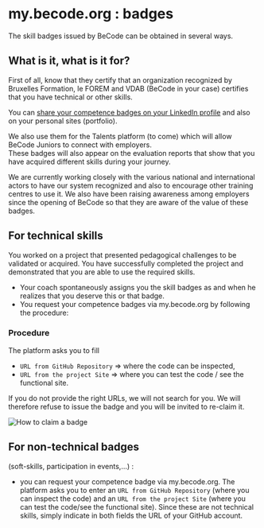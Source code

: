 # my.becode.org : badges

The skill badges issued by BeCode can be obtained in several ways.

## What is it, what is it for?

First of all, know that they certify that an organization recognized by Bruxelles Formation, le FOREM and VDAB (BeCode in your case) certifies that you have technical or other skills.    

You can [share your competence badges on your LinkedIn profile](certified-skills-eng.md) and also on your personal sites (portfolio).    

We also use them for the Talents platform (to come) which will allow BeCode Juniors to connect with employers.    
These badges will also appear on the evaluation reports that show that you have acquired different skills during your journey.    

We are currently working closely with the various national and international actors to have our system recognized and also to encourage other training centres to use it. We also have been raising awareness among employers since the opening of BeCode so that they are aware of the value of these badges.


## For technical skills

You worked on a project that presented pedagogical challenges to be validated or acquired. You have successfully completed the project and demonstrated that you are able to use the required skills.
- Your coach spontaneously assigns you the skill badges as and when he realizes that you deserve this or that badge.
- You request your competence badges via my.becode.org by following the procedure:


### Procedure
The platform asks you to fill
- ``URL from GitHub Repository`` => where the code can be inspected,
- ``URL from the project Site`` => where you can test the code / see the functional site.

If you do not provide the right URLs, we will not search for you. We will therefore refuse to issue the badge and you will be invited to re-claim it.

![How to claim a badge](img/mybecode-badges.gif)

## For non-technical badges
(soft-skills, participation in events,...) :
- you can request your competence badge via my.becode.org. The platform asks you to enter an ``URL from GitHub Repository`` (where you can inspect the code) and an ``URL from the project Site`` (where you can test the code/see the functional site). Since these are not technical skills, simply indicate in both fields the URL of your GitHub account.
